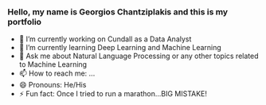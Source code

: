 ### Hello, my name is Georgios Chantziplakis and this is my portfolio


- 🔭 I’m currently working on Cundall as a Data Analyst
- 🌱 I’m currently learning Deep Learning and Machine Learning 
- 💬 Ask me about Natural Language Processing or any other topics related to Machine Learning
- 📫 How to reach me: ...
- 😄 Pronouns: He/His
- ⚡ Fun fact: Once I tried to run a marathon...BIG MISTAKE!
